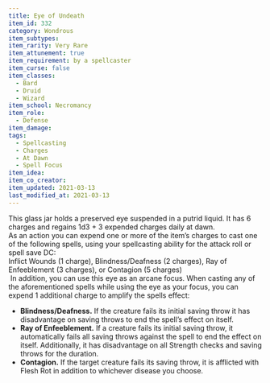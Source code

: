 ```yaml
---
title: Eye of Undeath
item_id: 332
category: Wondrous
item_subtypes: 
item_rarity: Very Rare
item_attunement: true
item_requirement: by a spellcaster
item_curse: false
item_classes: 
  - Bard
  - Druid
  - Wizard
item_school: Necromancy
item_role: 
  - Defense
item_damage: 
tags:
  - Spellcasting
  - Charges
  - At Dawn
  - Spell Focus
item_idea: 
item_co_creator: 
item_updated: 2021-03-13
last_modified_at: 2021-03-13
---
```


This glass jar holds a preserved eye suspended in a putrid liquid. It has 6 charges and regains 1d3 + 3 expended charges daily at dawn.  
As an action you can expend one or more of the item’s charges to cast one of the following spells, using your spellcasting ability for the attack roll or spell save DC:  
<magic-spell>Inflict Wounds</magic-spell> (1 charge), <magic-spell>Blindness/Deafness</magic-spell> (2 charges), <magic-spell>Ray of Enfeeblement</magic-spell> (3 charges), or <magic-spell>Contagion</magic-spell> (5 charges)  
 In addition, you can use this eye as an arcane focus. When casting any of the aforementioned spells while using the eye as your focus, you can expend 1 additional charge to amplify the spells effect:

 - **Blindness/Deafness.** If the creature fails its initial saving throw it has disadvantage on saving throws to end the spell’s effect on itself.
 - **Ray of Enfeeblement.** If a creature fails its initial saving throw, it automatically fails all saving throws against the spell to end the effect on itself. Additionally, it has disadvantage on all Strength checks and saving throws for the duration.
 - **Contagion.** If the target creature fails its saving throw, it is afflicted with Flesh Rot in addition to whichever disease you choose.
